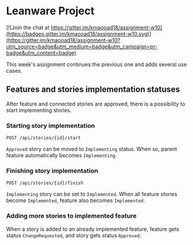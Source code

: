 # Leanware Project

[![Join the chat at https://gitter.im/kmaooad18/assignment-w10](https://badges.gitter.im/kmaooad18/assignment-w10.svg)](https://gitter.im/kmaooad18/assignment-w10?utm_source=badge&utm_medium=badge&utm_campaign=pr-badge&utm_content=badge)

This week's assignment continues the previous one and adds several use cases.

## Features and stories implementation statuses

After feature and connected stories are approved, there is a possibility to start implementing stories.

### Starting story implementation

`POST /api/stories/{id}/start`

`Approved` story can be moved to `Implementing` status. When so, parent feature automatically becomes `Implementing`.

### Finishing story implementation

`POST /api/stories/{id}/finish`

`Implementing` story can be set to `Implemented`. When all feature stories become `Implemented`, feature also becomes `Implemented`.

### Adding more stories to implemented feature

When a story is added to an already implemented feature, feature gets status `ChangeRequested`, and story gets status `Approved`.